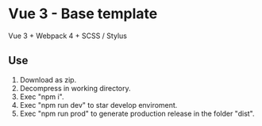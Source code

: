 # Vue 3 - Base template
Vue 3 + Webpack 4 + SCSS / Stylus

## Use
1. Download as zip.
2. Decompress in working directory.
3. Exec "npm i".
4. Exec "npm run dev" to star develop enviroment.
5. Exec "npm run prod" to generate production release in the folder "dist".
